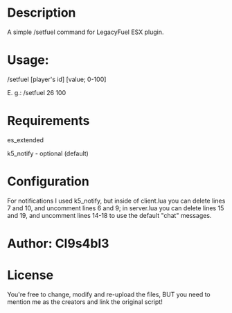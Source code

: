 
# Description

A simple /setfuel command for LegacyFuel ESX plugin.

# Usage:

/setfuel [player's id] [value; 0-100]

E. g.: /setfuel 26 100

# Requirements

es_extended

k5_notify - optional (default)

# Configuration

For notifications I used k5_notify, but inside of client.lua you can delete lines 7 and 10, and uncomment lines 6 and 9; in server.lua you can delete lines 15 and 19, and uncomment lines 14-18 to use the default "chat" messages.

# Author: Cl9s4bl3

# License

You're free to change, modify and re-upload the files, BUT you need to mention me as the creators and link the original script!
